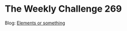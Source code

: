 # The Weekly Challenge 269

Blog: [Elements or something](https://dev.to/simongreennet/elements-or-something-2bl0)
